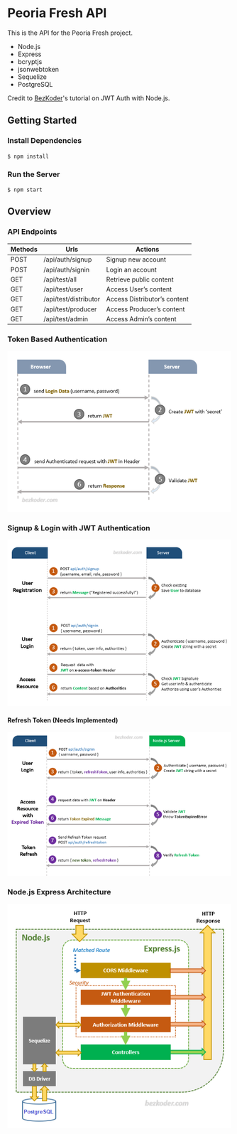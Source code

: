 # Peoria Fresh API

This is the API for the Peoria Fresh project.

* Node.js
* Express
* bcryptjs
* jsonwebtoken
* Sequelize
* PostgreSQL

Credit to [BezKoder](https://github.com/bezkoder/node-js-jwt-authentication-postgresql)'s tutorial on JWT Auth with
Node.js.

## Getting Started

### Install Dependencies

```
$ npm install
```

### Run the Server

```
$ npm start
```

## Overview

### API Endpoints

| Methods | Urls                  | Actions                      |
|---------|-----------------------|------------------------------|
| POST    | /api/auth/signup      | Signup new account           |
| POST    | /api/auth/signin      | Login an account             |
| GET     | /api/test/all         | Retrieve public content      |
| GET     | /api/test/user        | Access User’s content        |
| GET     | /api/test/distributor | Access Distributor’s content |
| GET     | /api/test/producer    | Access Producer’s content    |
| GET     | /api/test/admin       | Access Admin’s content       |

### Token Based Authentication

<img src="./assets/in-depth-introduction-jwt-token-based-authentication.png" alt="Token Based Authentication"/>

### Signup & Login with JWT Authentication

<img src="./assets/node-js-jwt-authentication-postgresql-flow.png" alt="Flow for Signup & Login with JWT Authentication"/>

#### Refresh Token (Needs Implemented)

<img src="./assets/jwt-refresh-token-node-js-example-flow.png" alt="Refresh Token"/>

### Node.js Express Architecture

<img src="./assets/node-js-jwt-authentication-postgresql-architecture.png" alt="Node.js Express Architecture"/>
